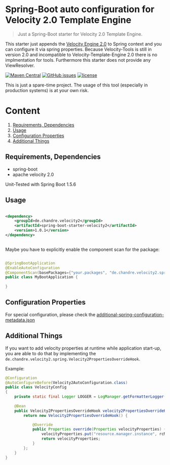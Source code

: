 # Spring-Boot auto configuration for Velocity 2.0 Template Engine

> Just a Spring-Boot starter for Velocity 2.0 Template Engine.

This starter just appends the [Velocity Engine 2.0](http://velocity.apache.org/engine/2.0/) to Spring context and you can configure it via spring properties.
Because Velocity-Tools is still in version 2.0 and incompatible to Velocity-Template-Engine 2.0 there is no implmentation for tools.
Furthermore this starter does not provide any ViewResolver.

[![Maven Central](https://img.shields.io/maven-central/v/de.chandre.velocity2/spring-boot-starter-velocity2.svg)](https://mvnrepository.com/artifact/de.chandre.velocity2)
[![GitHub issues](https://img.shields.io/github/issues/andrehertwig/spring-boot-starter-velocity2.svg)](https://github.com/andrehertwig/spring-boot-starter-velocity2/issues)
[![license](https://img.shields.io/github/license/andrehertwig/spring-boot-starter-velocity2.svg)](https://github.com/andrehertwig/spring-boot-starter-velocity2/blob/develop/LICENSE)

This is just a spare-time project. The usage of this tool (especially in production systems) is at your own risk.

# Content

1. [Requirements, Dependencies](#requirements-dependencies)
2. [Usage](#usage)
3. [Configuration Properties](#configuration-properties)
4. [Additional Things](#additional-things)

## Requirements, Dependencies
* spring-boot
* apache velocity 2.0

Unit-Tested with Spring Boot 1.5.6

## Usage

```xml

<dependency>
	<groupId>de.chandre.velocity2</groupId>
	<artifactId>spring-boot-starter-velocity2</artifactId>
	<version>1.0.1</version>
</dependency>
	
```

Maybe you have to explicitly enable the component scan for the package:
```java

@SpringBootApplication
@EnableAutoConfiguration
@ComponentScan(basePackages={"your.packages", "de.chandre.velocity2.spring"})
public class MyBootApplication {
 
}
```

## Configuration Properties

For special configuration, please check the [additional-spring-configuration-metadata.json](src/main/resources/META-INF/additional-spring-configuration-metadata.json) 

## Additional Things

If you want to add velocity properties at runtime while application start-up, you are able to do that by implementing the `de.chandre.velocity2.spring.Velocity2PropertiesOverrideHook`.

Example:

```java
@Configuration
@AutoConfigureBefore(Velocity2AutoConfiguration.class)
public class VelocityConfig
{
	private static final Logger LOGGER = LogManager.getFormatterLogger(VelocityConfig.class);
	
	@Bean
	public Velocity2PropertiesOverrideHook velocity2PropertiesOverrideHook(MyResourceManager rcMgr) {
		return new Velocity2PropertiesOverrideHook() {

			@Override
			public Properties override(Properties velocityProperties) {
				velocityProperties.put("resource.manager.instance", rcMgr);
				return velocityProperties;
			}
		};
	}
}
```
